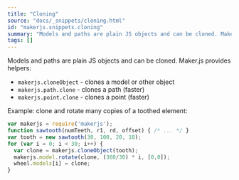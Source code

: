 ```yaml
---
title: "Cloning"
source: "docs/_snippets/cloning.html"
id: "makerjs.snippets.cloning"
summary: "Models and paths are plain JS objects and can be cloned. Maker.js provides helpers:"
tags: []
---
```

Models and paths are plain JS objects and can be cloned. Maker.js provides helpers:

- `makerjs.cloneObject` - clones a model or other object
- `makerjs.path.clone` - clones a path (faster)
- `makerjs.point.clone` - clones a point (faster)

Example: clone and rotate many copies of a toothed element:

```javascript
var makerjs = require('makerjs');
function sawtooth(numTeeth, r1, rd, offset) { /* ... */ }
var tooth = new sawtooth(30, 100, 20, 10);
for (var i = 0; i < 30; i++) {
  var clone = makerjs.cloneObject(tooth);
  makerjs.model.rotate(clone, (360/30) * i, [0,0]);
  wheel.models[i] = clone;
}
```